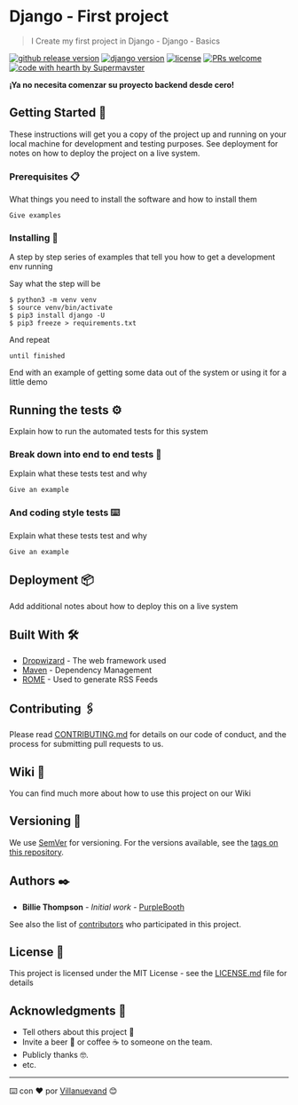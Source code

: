 # Django - First project

> I Create my first project in Django - Django - Basics

[![github release version](https://img.shields.io/github/v/release/supermavster/django-basics.svg?include_prereleases)](https://github.com/supermavster/django-basics/releases/latest) [![django version](https://img.shields.io/badge/django-1.11%20%7C%202.0%20%7C%202.1-blue)](https://www.npmjs.com/package/@toast-ui/editor) [![license](https://img.shields.io/github/license/supermavster/django-basics.svg)](https://github.com/supermavster/django-basics/blob/master/LICENSE) [![PRs welcome](https://img.shields.io/badge/PRs-welcome-ff69b4.svg)](https://github.com/supermavster/django-basics/issues?q=is%3Aissue+is%3Aopen+label%3A%22help+wanted%22) [![code with hearth by Supermavster](https://img.shields.io/badge/%3C/%3E%20with%20%E2%99%A5%20by-Supermavster-ff1414.svg)](https://github.com/supermavster)


**¡Ya no necesita comenzar su proyecto backend desde cero!**


## Getting Started 🚀

These instructions will get you a copy of the project up and running on your local machine for development and testing purposes. See deployment for notes on how to deploy the project on a live system.

### Prerequisites 📋

What things you need to install the software and how to install them

```
Give examples
```

### Installing 🔧

A step by step series of examples that tell you how to get a development env running

Say what the step will be

```shell
$ python3 -m venv venv
$ source venv/bin/activate
$ pip3 install django -U
$ pip3 freeze > requirements.txt
```

And repeat

```
until finished
```

End with an example of getting some data out of the system or using it for a little demo

## Running the tests ⚙️

Explain how to run the automated tests for this system

### Break down into end to end tests 🔩

Explain what these tests test and why

```
Give an example
```

### And coding style tests ⌨️

Explain what these tests test and why

```
Give an example
```

## Deployment 📦

Add additional notes about how to deploy this on a live system

## Built With 🛠️

* [Dropwizard](http://www.dropwizard.io/1.0.2/docs/) - The web framework used
* [Maven](https://maven.apache.org/) - Dependency Management
* [ROME](https://rometools.github.io/rome/) - Used to generate RSS Feeds

## Contributing 🖇️

Please read [CONTRIBUTING.md](https://gist.github.com/PurpleBooth/b24679402957c63ec426) for details on our code of conduct, and the process for submitting pull requests to us.

## Wiki 📖
You can find much more about how to use this project on our Wiki


## Versioning 📌

We use [SemVer](http://semver.org/) for versioning. For the versions available, see the [tags on this repository](https://github.com/your/project/tags). 

## Authors ✒️

* **Billie Thompson** - *Initial work* - [PurpleBooth](https://github.com/PurpleBooth)

See also the list of [contributors](https://github.com/your/project/contributors) who participated in this project.

## License 📄

This project is licensed under the MIT License - see the [LICENSE.md](LICENSE.md) file for details

## Acknowledgments 🎁

* Tell others about this project 📢
* Invite a beer 🍺 or coffee ☕ to someone on the team.
* Publicly thanks 🤓.
* etc.



---
⌨️ con ❤️ por [Villanuevand](https://github.com/Villanuevand) 😊